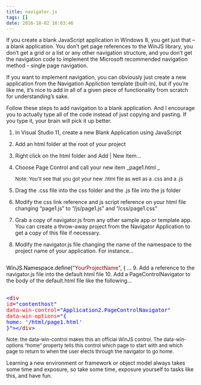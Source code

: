 ```yaml
---
title: navigator.js
tags: []
date: 2016-10-02 16:03:46
---
```


If you create a blank JavaScript application in Windows 8, you get just that &ndash; a blank application. You don&rsquo;t get page references to the WinJS library, you don&rsquo;t get a grid or a list or any other navigation structure, and you don&rsquo;t get the navigation code to implement the Microsoft recommended navigation method &ndash; single page navigation.

If you want to implement navigation, you can obviously just create a new application from the Navigation Appliction template (built-in), but if you&rsquo;re like me, it&rsquo;s nice to add in all of a given piece of functionality from scratch for understanding&rsquo;s sake.

Follow these steps to add navigation to a blank application. And I encourage you to actually type all of the code instead of just copying and pasting. If you type it, your brain will pick it up better.

1.  In Visual Studio 11, create a new Blank Application using JavaScript
2.  Add an html folder at the root of your project
3.  Right click on the html folder and Add | New Item&hellip;
4.  Choose Page Control and call your new item _page1.html _

	<font size="2">Note: You&rsquo;ll see that you got your new .html file as well as a .css and a .js</font>
5.  Drag the .css file into the css folder and the .js file into the js folder
6.  Modify the css link reference and js script reference on your html file changing &ldquo;page1.js&rdquo; to &ldquo;/js/page1.js&rdquo; and &ldquo;/css/page1.css&rdquo;
7.  Grab a copy of navigator.js from any other sample app or template app. You can create a throw-away project from the Navigator Application to get a copy of this file if necessary.
8.  Modify the navigator.js file changing the name of the namespace to the project name of your application. For instance&hellip;
	<pre class="code">
<span style="background: white; color: black;">WinJS.Namespace.define(</span><span style="background: white; color: maroon;">&quot;YourProjectName&quot;</span><span style="background: white; color: black;">, { ...</span></pre>
9.  Add a reference to the navigator.js file into the default.html file
10.  Add a PageControlNavigator to the body of the default.html file like the following&hellip;
	<pre class="code">
<span style="background: white; color: black;">    </span><span style="background: white; color: blue;">&lt;</span><span style="background: white; color: maroon;">div </span><span style="background: white; color: red;">id</span><span style="background: white; color: blue;">=&quot;contenthost&quot;
        </span><span style="background: white; color: red;">data-win-control</span><span style="background: white; color: blue;">=&quot;Application2.PageControlNavigator&quot;
        </span><span style="background: white; color: red;">data-win-options</span><span style="background: white; color: blue;">=&quot;{ home: &#39;/html/page1.html&#39; }&quot;&gt;&lt;/</span><span style="background: white; color: maroon;">div</span><span style="background: white; color: blue;">&gt;</span></pre>
	<font size="2">Note: the data-win-control makes this an official WinJS control. The data-win-options &ldquo;home&rdquo; property tells this control which page to start with and which page to return to when the user elects through the navigator to go home.</font>

Learning a new environment or framework or object model always takes some time and exposure, so take some time, exposure yourself to tasks like this, and have fun.